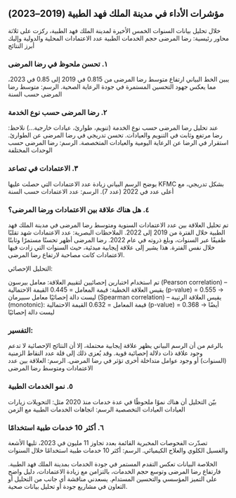 ## مؤشرات الأداء في مدينة الملك فهد الطبية (2019–2023)
خلال تحليل بيانات السنوات الخمس الأخيرة لمدينة الملك فهد الطبية، ركزت على ثلاثة محاور رئيسية:
رضا المرضى
حجم الخدمات الطبية
عدد الاعتمادات المحلية والدولية
وإليك أبرز النتائج 


 ### ١. تحسن ملحوظ في رضا المرضى
يبين الخط البياني ارتفاع متوسط رضا المرضى من 0.815 في 2019 إلى 0.85 في 2023، مما يعكس جهود التحسين المستمرة في جودة الرعاية الصحية.
 الرسم: متوسط رضا المرضى حسب السنة


 ### ٢. رضا المرضى حسب نوع الخدمة
عند تحليل رضا المرضى حسب نوع الخدمة (تنويم، طوارئ، عيادات خارجية...) نلاحظ:
رضا مرتفع وثابت في التنويم والعيادات.
تحسن تدريجي في رضا المرضى عن الطوارئ.
استقرار في الرضا عن الرعاية اليومية والعيادات المتخصصة.
 الرسم: رضا المرضى حسب الوحدات المختلفة 


 ### ٣. الاعتمادات في تصاعد
يوضح الرسم البياني زيادة عدد الاعتمادات التي حصلت عليها KFMC بشكل تدريجي، مع أعلى عدد في 2022 (عدد 7).
 الرسم: عدد الاعتمادات حسب السنة


### ٤. هل هناك علاقة بين الاعتمادات ورضا المرضى؟
تم تحليل العلاقة بين عدد الاعتمادات السنوية ومتوسط رضا المرضى في مدينة الملك فهد الطبية خلال الفترة من 2019 إلى 2022.
 الملاحظات البصرية:
عدد الاعتمادات شهد تقلبًا طفيفًا عبر السنوات، وبلغ ذروته في عام 2022.
رضا المرضى أظهر تحسنًا مستمرًا وثابتًا خلال نفس الفترة.
هذا يشير إلى علاقة إيجابية مبدئية، حيث السنوات التي زادت فيها الاعتمادات كانت مصاحبة لارتفاع رضا المرضى.

 التحليل الإحصائي:
 
تم استخدام اختبارين إحصائيين لتقييم العلاقة:
معامل بيرسون (Pearson correlation) – يقيس العلاقة الخطية:
قيمة المعامل = 0.445
القيمة الاحتمالية (p-value) = 0.555 → ليست دالة إحصائيًا
معامل سبيرمان (Spearman correlation) – يقيس العلاقة الرتيبة (monotonic):
قيمة المعامل = 0.632
القيمة الاحتمالية (p-value) = 0.368 → أيضًا ليست دالة إحصائيًا

 ### التفسير:
بالرغم من أن الرسم البياني يظهر علاقة إيجابية محتملة، إلا أن النتائج الإحصائية لا تدعم وجود علاقة ذات دلالة إحصائية قوية. وقد يُعزى ذلك إلى قلة عدد النقاط الزمنية (السنوات) أو وجود عوامل متداخلة أخرى تؤثر في رضا المرضى.
 الرسم: العلاقة بين عدد الاعتمادات ومتوسط رضا المرضى



 ### ٥. نمو الخدمات الطبية
بيّن التحليل أن هناك نموًا ملحوظًا في عدة خدمات منذ 2020 مثل:
التحويلات
زيارات العيادات
العيادات التخصصية
 الرسم: اتجاهات الخدمات الطبية مع الزمن
 

 ### ٦. أكثر 10 خدمات طبية استخدامًا
تصدّرت الفحوصات المخبرية القائمة بعدد تجاوز 11 مليون في 2023، تليها الأشعة والغسيل الكلوي والعلاج الكيميائي.
 الرسم: أكثر 10 خدمات طبية استخدامًا خلال السنوات

 
 الخلاصة
البيانات تعكس التقدم المستمر في جودة الخدمات بمدينة الملك فهد الطبية. فارتفاع رضا المرضى وتوسع حجم الخدمات، بالتزامن مع زيادة الاعتمادات، دليل واضح على التميز المؤسسي والتحسين المستدام.
 يسعدني مناقشة أي جانب من التحليل أو التعاون في مشاريع جودة أو تحليل بيانات صحية.
